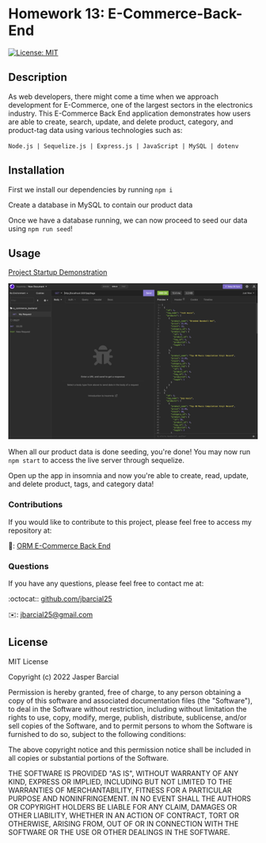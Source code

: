 # Homework 13: E-Commerce-Back-End

[![License: MIT](https://img.shields.io/badge/License-MIT-blue.svg)](https://opensource.org/licenses/MIT)

## Description

As web developers, there might come a time when we approach development for E-Commerce, one of the largest sectors in the electronics industry. This E-Commerce Back End application demonstrates how users are able to create, search, update, and delete product, category, and product-tag data using various technologies such as:

`Node.js | Sequelize.js | Express.js | JavaScript | MySQL | dotenv`

## Installation

First we install our dependencies by running `npm i`

Create a database in MySQL to contain our product data

Once we have a database running, we can now proceed to seed our data using `npm run seed`!

## Usage
[Project Startup Demonstration](https://youtu.be/UdtgEw8z1ws)

![routes-img](https://github.com/Jbarcial25/13-e_commerce_backend/blob/main/demo/Screen%20Shot%202022-06-21%20at%2010.58.06%20PM.png?raw=true)


When all our product data is done seeding, you're done! You may now run `npm start` to access the live server through sequelize.

Open up the app in insomnia and now you're able to create, read, update, and delete product, tags, and category data!

### Contributions

If you would like to contribute to this project, please feel free to access my repository at:

:open_file_folder:: [ORM E-Commerce Back End](https://github.com/Jbarcial25/13-e_commerce_backend)

### Questions

If you have any questions, please feel free to contact me at:

:octocat:: [github.com/jbarcial25](https://github.com/Jbarcial25)

:envelope:: [jbarcial25@gmail.com](mailto:jbarcial25@gmail.com)

## License

MIT License

Copyright (c) 2022 Jasper Barcial

Permission is hereby granted, free of charge, to any person obtaining a copy of this software and associated documentation files (the "Software"), to deal in the Software without restriction, including without limitation the rights to use, copy, modify, merge, publish, distribute, sublicense, and/or sell copies of the Software, and to permit persons to whom the Software is furnished to do so, subject to the following conditions:

The above copyright notice and this permission notice shall be included in all copies or substantial portions of the Software.

THE SOFTWARE IS PROVIDED "AS IS", WITHOUT WARRANTY OF ANY KIND, EXPRESS OR IMPLIED, INCLUDING BUT NOT LIMITED TO THE WARRANTIES OF MERCHANTABILITY, FITNESS FOR A PARTICULAR PURPOSE AND NONINFRINGEMENT. IN NO EVENT SHALL THE AUTHORS OR COPYRIGHT HOLDERS BE LIABLE FOR ANY CLAIM, DAMAGES OR OTHER LIABILITY, WHETHER IN AN ACTION OF CONTRACT, TORT OR OTHERWISE, ARISING FROM, OUT OF OR IN CONNECTION WITH THE SOFTWARE OR THE USE OR OTHER DEALINGS IN THE SOFTWARE.